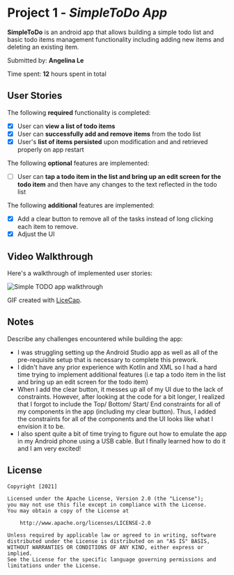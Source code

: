 # Project 1 - *SimpleToDo App*

**SimpleToDo** is an android app that allows building a simple todo list and basic todo items management functionality including adding new items and deleting an existing item.

Submitted by: **Angelina Le**

Time spent: **12** hours spent in total

## User Stories

The following **required** functionality is completed:

* [x] User can **view a list of todo items**
* [x] User can **successfully add and remove items** from the todo list
* [x] User's **list of items persisted** upon modification and and retrieved properly on app restart

The following **optional** features are implemented:

* [ ] User can **tap a todo item in the list and bring up an edit screen for the todo item** and then have any changes to the text reflected in the todo list

The following **additional** features are implemented:

* [x] Add a clear button to remove all of the tasks instead of long clicking each item to remove.
* [x] Adjust the UI

## Video Walkthrough

Here's a walkthrough of implemented user stories:

![Simple TODO app walkthrough](https://user-images.githubusercontent.com/72471050/146596673-ef53c30a-26c0-4bb0-9660-e9d4e6b0a9e5.gif)

GIF created with [LiceCap](http://www.cockos.com/licecap/).

## Notes

Describe any challenges encountered while building the app:

- I was struggling setting up the Android Studio app as well as all of the pre-requisite setup that is necessary to complete this prework.
- I didn't have any prior experience with Kotlin and XML so I had a hard time trying to implement additional features (i.e tap a todo item in the list and bring up an edit screen for the todo item)
- When I add the clear button, it messes up all of my UI due to the lack of constraints. However, after looking at the code for a bit longer, I realized that I forgot to include the Top/ Bottom/ Start/ End constraints for all of my components in the app (including my clear button). Thus, I added the constraints for all of the components and the UI looks like what I envision it to be.
- I also spent quite a bit of time trying to figure out how to emulate the app in my Android phone using a USB cable. But I finally learned how to do it and I am very excited!

## License

    Copyright [2021]

    Licensed under the Apache License, Version 2.0 (the "License");
    you may not use this file except in compliance with the License.
    You may obtain a copy of the License at

        http://www.apache.org/licenses/LICENSE-2.0

    Unless required by applicable law or agreed to in writing, software
    distributed under the License is distributed on an "AS IS" BASIS,
    WITHOUT WARRANTIES OR CONDITIONS OF ANY KIND, either express or implied.
    See the License for the specific language governing permissions and
    limitations under the License.
